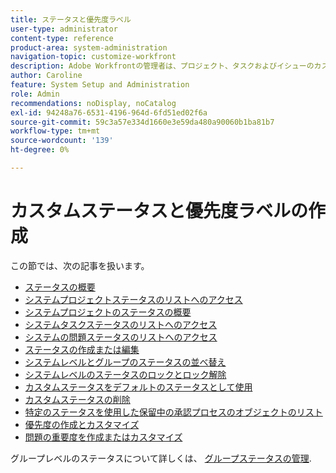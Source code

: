 ```yaml
---
title: ステータスと優先度ラベル
user-type: administrator
content-type: reference
product-area: system-administration
navigation-topic: customize-workfront
description: Adobe Workfrontの管理者は、プロジェクト、タスクおよびイシューのカスタムステータスを作成できます。 これらは、Workfrontシステム全体のユーザーに対して、または特定のグループやサブグループに対して使用できます。 作業項目のステータスは、その現在の開発状態を表します。
author: Caroline
feature: System Setup and Administration
role: Admin
recommendations: noDisplay, noCatalog
exl-id: 94248a76-6531-4196-964d-6fd51ed02f6a
source-git-commit: 59c3a57e334d1660e3e59da480a90060b1ba81b7
workflow-type: tm+mt
source-wordcount: '139'
ht-degree: 0%

---
```


# カスタムステータスと優先度ラベルの作成

この節では、次の記事を扱います。

* [ステータスの概要](../../../administration-and-setup/customize-workfront/creating-custom-status-and-priority-labels/statuses-overview.md)
* [システムプロジェクトステータスのリストへのアクセス](../../../administration-and-setup/customize-workfront/creating-custom-status-and-priority-labels/project-statuses.md)
* [システムプロジェクトのステータスの概要](../../../administration-and-setup/customize-workfront/creating-custom-status-and-priority-labels/system-project-statuses.md)
* [システムタスクステータスのリストへのアクセス](../../../administration-and-setup/customize-workfront/creating-custom-status-and-priority-labels/task-statuses.md)
* [システムの問題ステータスのリストへのアクセス](../../../administration-and-setup/customize-workfront/creating-custom-status-and-priority-labels/issue-statuses.md)
* [ステータスの作成または編集](../../../administration-and-setup/customize-workfront/creating-custom-status-and-priority-labels/create-or-edit-a-status.md)
* [システムレベルとグループのステータスの並べ替え](../../../administration-and-setup/customize-workfront/creating-custom-status-and-priority-labels/reorder-system-statuses.md)
* [システムレベルのステータスのロックとロック解除](../../../administration-and-setup/customize-workfront/creating-custom-status-and-priority-labels/lock-or-unlock-a-custom-system-level-status.md)
* [カスタムステータスをデフォルトのステータスとして使用](../../../administration-and-setup/customize-workfront/creating-custom-status-and-priority-labels/use-custom-statuses-as-default-statuses.md)
* [カスタムステータスの削除](../../../administration-and-setup/customize-workfront/creating-custom-status-and-priority-labels/delete-a-custom-status.md)
* [特定のステータスを使用した保留中の承認プロセスのオブジェクトのリスト](../../../administration-and-setup/customize-workfront/creating-custom-status-and-priority-labels/list-objects-pending-approval-certain-status.md)
* [優先度の作成とカスタマイズ](../../../administration-and-setup/customize-workfront/creating-custom-status-and-priority-labels/create-customize-priorities.md)
* [問題の重要度を作成またはカスタマイズ](../../../administration-and-setup/customize-workfront/creating-custom-status-and-priority-labels/create-customize-issue-severities.md)

グループレベルのステータスについて詳しくは、 [グループステータスの管理](../../../administration-and-setup/manage-groups/manage-group-statuses/manage-group-statuses.md).
